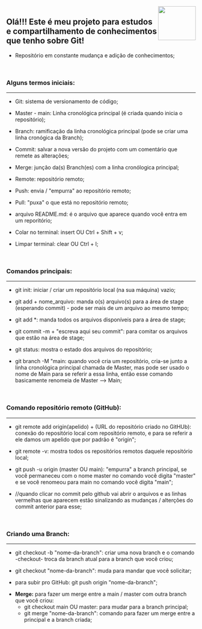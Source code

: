 <img align="right" height="90" width="100" src="https://cdn.jsdelivr.net/gh/devicons/devicon/icons/git/git-original.svg" />

## Olá!!! Este é meu projeto para estudos e compartilhamento de conhecimentos que tenho sobre Git!

* Repositório em constante mudança e adição de conhecimentos;

  ​


### Alguns termos iniciais:

---------

* Git: sistema de versionamento de código;

 - Master - main: Linha cronológica principal (é criada quando inicia o repositório);

 - Branch: ramificação da linha cronológica principal (pode se criar uma linha cronógica da Branch);

 - Commit: salvar a nova versão do projeto com um comentário que remete as alterações;

 - Merge: junção da(s) Branch(es) com a linha cronólogica principal;

 - Remote: repositório remoto;

 - Push: envia / "empurra" ao repositório remoto;

 - Pull: "puxa" o que está no repositório remoto;

 - arquivo README.md: é o arquivo que aparece quando você entra em um reporitório;

 - Colar no terminal: insert OU Ctrl + Shift + v;

 - Limpar terminal: clear OU Ctrl + l;

   ​


### Comandos principais:

--------

* git init: iniciar / criar um repositório local (na sua máquina) vazio;

 - git add + nome_arquivo: manda o(s) arquivo(s) para a área de stage (esperando commit) - pode ser mais de um arquivo ao mesmo tempo;

 - git add *: manda todos os arquivos disponíveis para a área de stage;

 - git commit -m + "escreva aqui seu commit": para comitar os arquivos que estão na área de stage;

 - git status: mostra o estado dos arquivos do repositório;

 - git branch -M "main: quando você cria um repositório, cria-se junto a linha cronológica principal chamada de Master, mas pode ser usado o nome de Main para se referir a essa linha, então esse comando basicamente renomeia de Master --> Main; 

   ​


### Comando repositório remoto (GitHub):

---------

* git remote add origin(apelido) + (URL do repositório criado no GitHUb): conexão do repositório local com repositório remoto, e para se referir a ele damos um apelido que por padrão é "origin"; 

 - git remote -v: mostra todos os repositórios remotos daquele repositório local;

 - git push -u origin (master OU main): "empurra" a branch principal, se você permaneceu com o nome master no comando você digita "master" e se você renomeou para main no comando você digita "main";

- //quando clicar no commit pelo github vai abrir o arquivos e as linhas vermelhas que aparecem estão sinalizando as mudanças / alterções do commit anterior para esse;

  ​

### Criando uma Branch:

-------

* git checkout -b "nome-da-branch": criar uma nova branch e o comando -checkout- troca da branch atual para a branch que você criou;


* git checkout "nome-da-branch": muda para mandar que você solicitar;
* para subir pro GitHub: git push origin "nome-da-branch";

- **Merge:** para fazer um merge entre a main / master com outra branch que você criou:
  - git checkout main OU master: para mudar para a branch principal;
  - git merge "nome-da-branch": comando para fazer um merge entre a principal e a branch criada;


